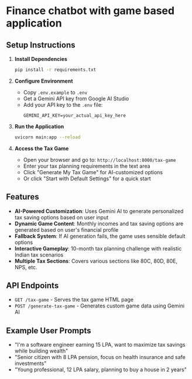 # Finance chatbot with game based application

## Setup Instructions

1. **Install Dependencies**

   ```bash
   pip install -r requirements.txt
   ```

2. **Configure Environment**

   - Copy `.env.example` to `.env`
   - Get a Gemini API key from Google AI Studio
   - Add your API key to the `.env` file:
     ```
     GEMINI_API_KEY=your_actual_api_key_here
     ```

3. **Run the Application**

   ```bash
   uvicorn main:app --reload
   ```

4. **Access the Tax Game**
   - Open your browser and go to: `http://localhost:8000/tax-game`
   - Enter your tax planning requirements in the text area
   - Click "Generate My Tax Game" for AI-customized options
   - Or click "Start with Default Settings" for a quick start

## Features

- **AI-Powered Customization**: Uses Gemini AI to generate personalized tax saving options based on user input
- **Dynamic Game Content**: Monthly incomes and tax saving options are generated based on user's financial profile
- **Fallback System**: If AI generation fails, the game uses sensible default options
- **Interactive Gameplay**: 10-month tax planning challenge with realistic Indian tax scenarios
- **Multiple Tax Sections**: Covers various sections like 80C, 80D, 80E, NPS, etc.

## API Endpoints

- `GET /tax-game` - Serves the tax game HTML page
- `POST /generate-tax-game` - Generates custom game data using Gemini AI

## Example User Prompts

- "I'm a software engineer earning 15 LPA, want to maximize tax savings while building wealth"
- "Senior citizen with 8 LPA pension, focus on health insurance and safe investments"
- "Young professional, 12 LPA salary, planning to buy a house in 2 years"
